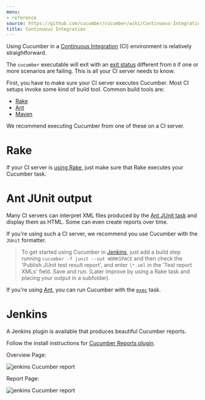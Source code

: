 ```yaml
---
menu:
- reference
source: https://github.com/cucumber/cucumber/wiki/Continuous-Integration/
title: Continuous Integration
---
```


Using Cucumber in a [Continuous Integration](http://martinfowler.com/articles/continuousIntegration.html) (CI) environment is relatively straightforward.

The `cucumber` executable will exit with an [exit status](http://en.wikipedia.org/wiki/Exit_status)
different from `0` if one or more scenarios are failing. This is all your CI
server needs to know.

First, you have to make sure your CI server executes Cucumber.
Most CI setups invoke some kind of build tool. Common build tools are:

* [Rake](https://github.com/ruby/rake)
* [Ant](http://ant.apache.org)
* [Maven](http://maven.apache.org)

We recommend executing Cucumber from one of these on a CI server.

# Rake

If your CI server is [using Rake](/tools/#rake), just make sure
that Rake executes your Cucumber task.

# Ant JUnit output

Many CI servers can interpret XML files produced by the [Ant JUnit task](https://ant.apache.org/manual/Tasks/junit.html)
and display them as HTML. Some can even create reports over time.

If you're using such a CI server, we recommend you use Cucumber with the `JUnit` formatter.

> To get started using Cucumber in [Jenkins](http://jenkins-ci.org/), just add a build step running
> `cucumber -f junit --out WORKSPACE` and then check the
> 'Publish JUnit test result report', and enter `\*.xml` in the 'Test report XMLs' field.
> Save and run. (Later improve by using a Rake task and placing your output in a subfolder).

If you're using [Ant](http://ant.apache.org/), you can run Cucumber with the [`exec`](https://ant.apache.org/manual/Tasks/exec.html) task.

# Jenkins

A Jenkins plugin is available that produces beautiful Cucumber reports.

Follow the install instructions for [Cucumber Reports plugin](https://github.com/jenkinsci/cucumber-reports-plugin).

Overview Page:

![jenkins Cucumber report](https://github.com/masterthought/jenkins-cucumber-jvm-reports-plugin-java/raw/master/.README/feature-overview.png)

Report Page:

![jenkins Cucumber report](https://github.com/masterthought/jenkins-cucumber-jvm-reports-plugin-java/raw/master/.README/feature-passed.png)

